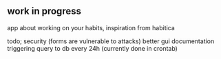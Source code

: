 ## work in progress

app about working on your habits, inspiration from habitica 

todo;
security (forms are vulnerable to attacks)
better gui
documentation
triggering query to db every 24h (currently done in crontab)




